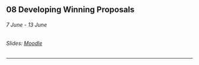 ## 08 Developing Winning Proposals

###### 7 June - 13 June

###### Slides: [Moodle](https://www.moodle.tum.de/mod/resource/view.php?id=590685)

---



